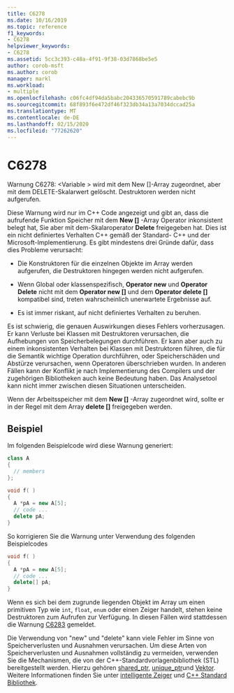 ```yaml
---
title: C6278
ms.date: 10/16/2019
ms.topic: reference
f1_keywords:
- C6278
helpviewer_keywords:
- C6278
ms.assetid: 5cc3c393-c48a-4f91-9f38-03d7868be5e5
author: corob-msft
ms.author: corob
manager: markl
ms.workload:
- multiple
ms.openlocfilehash: c06fc4df94da5babc204336570591789cabebc9b
ms.sourcegitcommit: 68f893f6e472df46f323db34a13a7034dccad25a
ms.translationtype: MT
ms.contentlocale: de-DE
ms.lasthandoff: 02/15/2020
ms.locfileid: "77262620"
---
```

# <a name="c6278"></a>C6278
Warnung C6278: \<Variable > wird mit dem New []-Array zugeordnet, aber mit dem DELETE-Skalarwert gelöscht. Destruktoren werden nicht aufgerufen.

Diese Warnung wird nur im C++ Code angezeigt und gibt an, dass die aufrufende Funktion Speicher mit dem **New []** -Array Operator inkonsistent belegt hat, Sie aber mit dem-Skalaroperator **Delete** freigegeben hat. Dies ist ein nicht definiertes Verhalten C++ gemäß der Standard- C++ und der Microsoft-Implementierung. Es gibt mindestens drei Gründe dafür, dass dies Probleme verursacht:

- Die Konstruktoren für die einzelnen Objekte im Array werden aufgerufen, die Destruktoren hingegen werden nicht aufgerufen.

- Wenn Global oder klassenspezifisch, **Operator new** und **Operator Delete** nicht mit dem **Operator new []** und dem **Operator delete []** kompatibel sind, treten wahrscheinlich unerwartete Ergebnisse auf.

- Es ist immer riskant, auf nicht definiertes Verhalten zu beruhen.

Es ist schwierig, die genauen Auswirkungen dieses Fehlers vorherzusagen. Er kann Verluste bei Klassen mit Destruktoren verursachen, die Aufhebungen von Speicherbelegungen durchführen. Er kann aber auch zu einem inkonsistenten Verhalten bei Klassen mit Destruktoren führen, die für die Semantik wichtige Operation durchführen, oder Speicherschäden und Abstürze verursachen, wenn Operatoren überschrieben wurden. In anderen Fällen kann der Konflikt je nach Implementierung des Compilers und der zugehörigen Bibliotheken auch keine Bedeutung haben. Das Analysetool kann nicht immer zwischen diesen Situationen unterscheiden.

Wenn der Arbeitsspeicher mit dem **New []** -Array zugeordnet wird, sollte er in der Regel mit dem Array **delete []** freigegeben werden.

## <a name="example"></a>Beispiel

Im folgenden Beispielcode wird diese Warnung generiert:

```cpp
class A
{
  // members
};

void f( )
{
  A *pA = new A[5];
  // code ...
  delete pA;
}
```

So korrigieren Sie die Warnung unter Verwendung des folgenden Beispielcodes

```cpp
void f( )
{
  A *pA = new A[5];
  // code ...
  delete[] pA;
}
```

Wenn es sich bei dem zugrunde liegenden Objekt im Array um einen primitiven Typ wie `int`, `float`, `enum` oder einen Zeiger handelt, stehen keine Destruktoren zum Aufrufen zur Verfügung. In diesen Fällen wird stattdessen die Warnung [C6283](../code-quality/c6283.md) gemeldet.

Die Verwendung von "new" und "delete" kann viele Fehler im Sinne von Speicherverlusten und Ausnahmen verursachen. Um diese Arten von Speicherverlusten und Ausnahmen vollständig zu vermeiden, verwenden Sie die Mechanismen, die von der C++-Standardvorlagenbibliothek (STL) bereitgestellt werden. Hierzu gehören [shared_ptr](/cpp/standard-library/shared-ptr-class), [unique_ptr](/cpp/standard-library/unique-ptr-class)und [Vektor](/cpp/standard-library/vector). Weitere Informationen finden Sie unter [intelligente Zeiger](/cpp/cpp/smart-pointers-modern-cpp) und [ C++ Standard Bibliothek](/cpp/standard-library/cpp-standard-library-reference).
